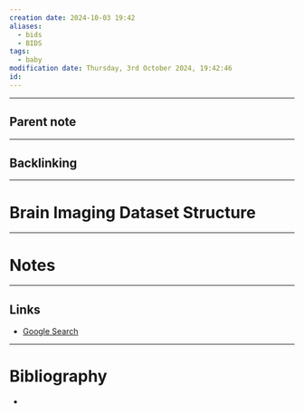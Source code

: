 ```yaml
---
creation date: 2024-10-03 19:42
aliases:
  - bids
  - BIDS
tags:
  - baby
modification date: Thursday, 3rd October 2024, 19:42:46
id:
---
```

---

## Parent note
---
## Backlinking


---
# Brain Imaging Dataset Structure


---
# Notes


---
## Links
- [Google Search](https://www.google.com/search?q=Brain+Imaging+Dataset+Structure)

---
# Bibliography
+ 